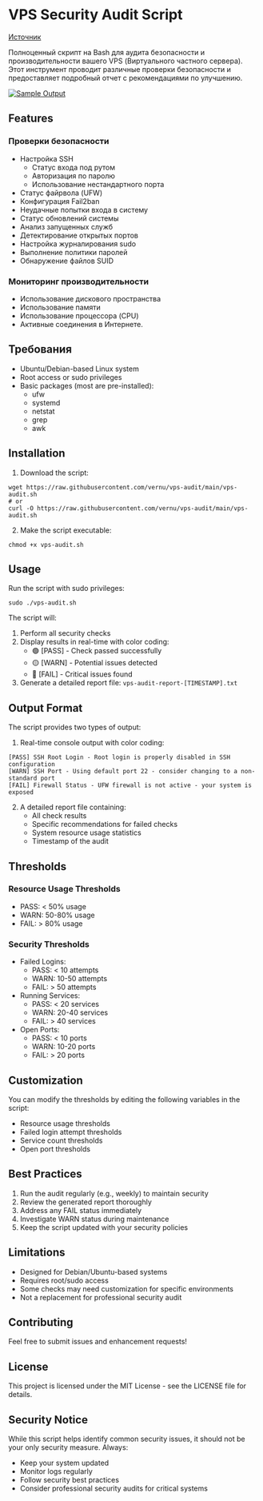# VPS Security Audit Script

[Источник](https://github.com/Acenotass/vps-audit?tab=readme-ov-file#vps-security-audit-script)

Полноценный скрипт на Bash для аудита безопасности и производительности вашего VPS (Виртуального частного сервера). Этот инструмент проводит различные проверки безопасности и предоставляет подробный отчет с рекомендациями по улучшению.

[![Sample Output](https://github.com/Acenotass/vps-audit/raw/main/screenshot.png)](https://github.com/Acenotass/vps-audit/blob/main/screenshot.png)

## Features

### Проверки безопасности

- Настройка SSH
    - Статус входа под рутом
    - Авторизация по паролю
    - Использование нестандартного порта
- Статус файрвола (UFW)
- Конфигурация Fail2ban
- Неудачные попытки входа в систему
- Статус обновлений системы
- Анализ запущенных служб
- Детектирование открытых портов
- Настройка журналирования sudo
- Выполнение политики паролей
- Обнаружение файлов SUID

### Мониторинг производительности

- Использование дискового пространства
- Использование памяти
- Использование процессора (CPU)
- Активные соединения в Интернете.

## Требования

- Ubuntu/Debian-based Linux system
- Root access or sudo privileges
- Basic packages (most are pre-installed):
    - ufw
    - systemd
    - netstat
    - grep
    - awk

## Installation

[](https://github.com/Acenotass/vps-audit?tab=readme-ov-file#installation)

1. Download the script:

```shell
wget https://raw.githubusercontent.com/vernu/vps-audit/main/vps-audit.sh
# or
curl -O https://raw.githubusercontent.com/vernu/vps-audit/main/vps-audit.sh
```

2. Make the script executable:

```shell
chmod +x vps-audit.sh
```

## Usage

[](https://github.com/Acenotass/vps-audit?tab=readme-ov-file#usage)

Run the script with sudo privileges:

```shell
sudo ./vps-audit.sh
```

The script will:

1. Perform all security checks
2. Display results in real-time with color coding:
    - 🟢 [PASS] - Check passed successfully
    - 🟡 [WARN] - Potential issues detected
    - 🔴 [FAIL] - Critical issues found
3. Generate a detailed report file: `vps-audit-report-[TIMESTAMP].txt`

## Output Format

[](https://github.com/Acenotass/vps-audit?tab=readme-ov-file#output-format)

The script provides two types of output:

1. Real-time console output with color coding:

```
[PASS] SSH Root Login - Root login is properly disabled in SSH configuration
[WARN] SSH Port - Using default port 22 - consider changing to a non-standard port
[FAIL] Firewall Status - UFW firewall is not active - your system is exposed
```

2. A detailed report file containing:
    - All check results
    - Specific recommendations for failed checks
    - System resource usage statistics
    - Timestamp of the audit

## Thresholds

[](https://github.com/Acenotass/vps-audit?tab=readme-ov-file#thresholds)

### Resource Usage Thresholds

[](https://github.com/Acenotass/vps-audit?tab=readme-ov-file#resource-usage-thresholds)

- PASS: < 50% usage
- WARN: 50-80% usage
- FAIL: > 80% usage

### Security Thresholds

[](https://github.com/Acenotass/vps-audit?tab=readme-ov-file#security-thresholds)

- Failed Logins:
    - PASS: < 10 attempts
    - WARN: 10-50 attempts
    - FAIL: > 50 attempts
- Running Services:
    - PASS: < 20 services
    - WARN: 20-40 services
    - FAIL: > 40 services
- Open Ports:
    - PASS: < 10 ports
    - WARN: 10-20 ports
    - FAIL: > 20 ports

## Customization

[](https://github.com/Acenotass/vps-audit?tab=readme-ov-file#customization)

You can modify the thresholds by editing the following variables in the script:

- Resource usage thresholds
- Failed login attempt thresholds
- Service count thresholds
- Open port thresholds

## Best Practices

[](https://github.com/Acenotass/vps-audit?tab=readme-ov-file#best-practices)

1. Run the audit regularly (e.g., weekly) to maintain security
2. Review the generated report thoroughly
3. Address any FAIL status immediately
4. Investigate WARN status during maintenance
5. Keep the script updated with your security policies

## Limitations

[](https://github.com/Acenotass/vps-audit?tab=readme-ov-file#limitations)

- Designed for Debian/Ubuntu-based systems
- Requires root/sudo access
- Some checks may need customization for specific environments
- Not a replacement for professional security audit

## Contributing

[](https://github.com/Acenotass/vps-audit?tab=readme-ov-file#contributing)

Feel free to submit issues and enhancement requests!

## License

[](https://github.com/Acenotass/vps-audit?tab=readme-ov-file#license)

This project is licensed under the MIT License - see the LICENSE file for details.

## Security Notice

[](https://github.com/Acenotass/vps-audit?tab=readme-ov-file#security-notice)

While this script helps identify common security issues, it should not be your only security measure. Always:

- Keep your system updated
- Monitor logs regularly
- Follow security best practices
- Consider professional security audits for critical systems